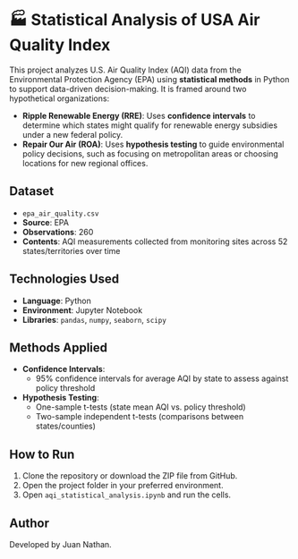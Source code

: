 # 🏭 Statistical Analysis of USA Air Quality Index  

This project analyzes U.S. Air Quality Index (AQI) data from the Environmental Protection Agency (EPA) using **statistical methods** in Python to support data-driven decision-making. It is framed around two hypothetical organizations:  

- **Ripple Renewable Energy (RRE)**: Uses **confidence intervals** to determine which states might qualify for renewable energy subsidies under a new federal policy.  
- **Repair Our Air (ROA)**: Uses **hypothesis testing** to guide environmental policy decisions, such as focusing on metropolitan areas or choosing locations for new regional offices.  

## Dataset

- `epa_air_quality.csv`
- **Source**: EPA
- **Observations**: 260
- **Contents**: AQI measurements collected from monitoring sites across 52 states/territories over time

## Technologies Used

- **Language**: Python
- **Environment**: Jupyter Notebook
- **Libraries**: `pandas`, `numpy`, `seaborn`, `scipy`

## Methods Applied

- **Confidence Intervals**:
  - 95% confidence intervals for average AQI by state to assess against policy threshold
- **Hypothesis Testing**:
  - One-sample t-tests (state mean AQI vs. policy threshold)  
  - Two-sample independent t-tests (comparisons between states/counties)
 
## How to Run

1. Clone the repository or download the ZIP file from GitHub.
2. Open the project folder in your preferred environment.
3. Open `aqi_statistical_analysis.ipynb` and run the cells.

## Author

Developed by Juan Nathan.
